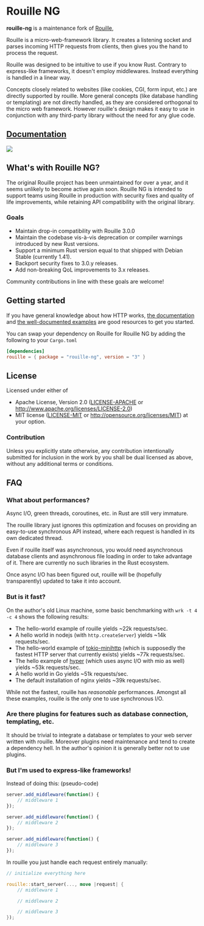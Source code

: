 # Rouille NG

**rouille-ng** is a maintenance fork of [Rouille](https://github.com/tomaka/rouille), 

Rouille is a micro-web-framework library. It creates a listening socket and parses incoming HTTP
requests from clients, then gives you the hand to process the request.

Rouille was designed to be intuitive to use if you know Rust. Contrary to express-like frameworks,
it doesn't employ middlewares. Instead everything is handled in a linear way.

Concepts closely related to websites (like cookies, CGI, form input, etc.) are directly supported
by rouille. More general concepts (like database handling or templating) are not directly handled,
as they are considered orthogonal to the micro web framework. However rouille's design makes it easy
to use in conjunction with any third-party library without the need for any glue code.

## [Documentation](https://docs.rs/rouille-ng)

[![](https://docs.rs/rouille-ng/badge.svg)](https://docs.rs/rouille-ng)

## What's with Rouille NG?
The original Rouille project has been unmaintained for over a year, and it seems unlikely to become
active again soon. Rouille NG is intended to support teams using Rouille in production with security
fixes and quality of life improvements, while retaining API compatibility with the original library.

### Goals
- Maintain drop-in compatibility with Rouille 3.0.0
- Maintain the codebase vis-à-vis deprecation or compiler warnings introduced by new Rust versions.
- Support a minimum Rust version equal to that shipped with Debian Stable (currently 1.41).
- Backport security fixes to 3.0.y releases.
- Add non-breaking QoL improvements to 3.x releases.

Community contributions in line with these goals are welcome!

## Getting started

If you have general knowledge about how HTTP works, [the documentation](https://docs.rs/rouille-ng)
and [the well-documented examples](https://github.com/bradfier/rouille-ng/tree/master/examples) are
good resources to get you started.

You can swap your dependency on Rouille for Rouille NG by adding the following to your `Cargo.toml`
```toml
[dependencies]
rouille = { package = "rouille-ng", version = "3" }
```

## License

Licensed under either of
 * Apache License, Version 2.0 ([LICENSE-APACHE](LICENSE-APACHE) or http://www.apache.org/licenses/LICENSE-2.0)
 * MIT license ([LICENSE-MIT](LICENSE-MIT) or http://opensource.org/licenses/MIT)
at your option.

### Contribution

Unless you explicitly state otherwise, any contribution intentionally submitted
for inclusion in the work by you shall be dual licensed as above, without any
additional terms or conditions.

## FAQ

### What about performances?

Async I/O, green threads, coroutines, etc. in Rust are still very immature.

The rouille library just ignores this optimization and focuses on providing an easy-to-use
synchronous API instead, where each request is handled in its own dedicated thread.

Even if rouille itself was asynchronous, you would need asynchronous database clients and
asynchronous file loading in order to take advantage of it. There are currently no such libraries
in the Rust ecosystem.

Once async I/O has been figured out, rouille will be (hopefully transparently) updated to take it
into account.

### But is it fast?

On the author's old Linux machine, some basic benchmarking with `wrk -t 4 -c 4` shows the
following results:

- The hello-world example of rouille yields ~22k requests/sec.
- A hello world in nodejs (with `http.createServer`) yields ~14k requests/sec.
- The hello-world example of [tokio-minihttp](https://github.com/tokio-rs/tokio-minihttp) (which is
  supposedly the fastest HTTP server that currently exists) yields ~77k requests/sec. 
- The hello example of [hyper](https://github.com/hyperium/hyper) (which uses async I/O with mio
  as well) yields ~53k requests/sec.
- A hello world in Go yields ~51k requests/sec.
- The default installation of nginx yields ~39k requests/sec.

While not the fastest, rouille has *reasonable* performances. Amongst all these examples, rouille
is the only one to use synchronous I/O.

### Are there plugins for features such as database connection, templating, etc.

It should be trivial to integrate a database or templates to your web server written with
rouille. Moreover plugins need maintenance and tend to create a dependency hell. In the author's
opinion it is generally better not to use plugins.

### But I'm used to express-like frameworks!

Instead of doing this: (pseudo-code)

```js
server.add_middleware(function() {
    // middleware 1
});

server.add_middleware(function() {
    // middleware 2
});

server.add_middleware(function() {
    // middleware 3
});
```

In rouille you just handle each request entirely manually:

```rust
// initialize everything here

rouille::start_server(..., move |request| {
    // middleware 1

    // middleware 2

    // middleware 3
});
```
